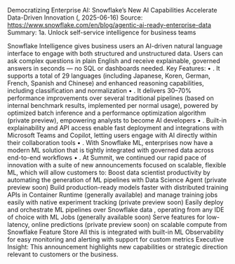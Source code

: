 Democratizing Enterprise AI: Snowflake’s New AI Capabilities Accelerate Data-Driven Innovation (, 2025-06-16)
Source: https://www.snowflake.com/en/blog/agentic-ai-ready-enterprise-data
Summary: 1a. Unlock self-service intelligence for business teams

Snowflake Intelligence gives business users an AI-driven natural language interface to engage with both structured and unstructured data. Users can ask complex questions in plain English and receive explainable, governed answers in seconds — no SQL or dashboards needed.
Key Features:
• . It supports a total of 29 languages (including Japanese, Koren, German, French, Spanish and Chinese) and enhanced reasoning capabilities, including classification and normalization
• . It delivers 30–70% performance improvements over several traditional pipelines (based on internal benchmark results, implemented per normal usage), powered by optimized batch inference and a performance optimization algorithm (private preview), empowering analysts to become AI developers
• . Built-in explainability and API access enable fast deployment and integrations with Microsoft Teams and Copilot, letting users engage with AI directly within their collaboration tools
• . With Snowflake ML, enterprises now have a modern ML solution that is tightly integrated with governed data across end-to-end workflows
• . At Summit, we continued our rapid pace of innovation with a suite of new announcements focused on scalable, flexible ML, which will allow customers to: Boost data scientist productivity by automating the generation of ML pipelines with Data Science Agent (private preview soon) Build production-ready models faster with distributed training APIs in Container Runtime (generally available) and manage training jobs easily with native experiment tracking (private preview soon) Easily deploy and orchestrate ML pipelines over Snowflake data , operating from any IDE of choice with ML Jobs (generally available soon) Serve features for low-latency, online predictions (private preview soon) on scalable compute from Snowflake Feature Store All this is integrated with built-in ML Observability for easy monitoring and alerting with support for custom metrics
Executive Insight: This announcement highlights new capabilities or strategic direction relevant to customers or the business.
